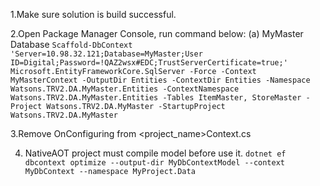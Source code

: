 1.Make sure solution is build successful.

2.Open Package Manager Console, run command below:
(a) MyMaster Database
`Scaffold-DbContext 'Server=10.98.32.121;Database=MyMaster;User ID=Digital;Password=!QAZ2wsx#EDC;TrustServerCertificate=true;' Microsoft.EntityFrameworkCore.SqlServer -Force -Context MyMasterContext -OutputDir Entities -ContextDir Entities -Namespace Watsons.TRV2.DA.MyMaster.Entities -ContextNamespace Watsons.TRV2.DA.MyMaster.Entities -Tables ItemMaster, StoreMaster -Project Watsons.TRV2.DA.MyMaster -StartupProject Watsons.TRV2.DA.MyMaster`

3.Remove OnConfiguring from <project_name>Context.cs

4. NativeAOT project must compile model before use it.
`dotnet ef dbcontext optimize --output-dir MyDbContextModel --context MyDbContext --namespace MyProject.Data`